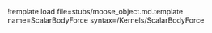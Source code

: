 !template load file=stubs/moose_object.md.template name=ScalarBodyForce syntax=/Kernels/ScalarBodyForce